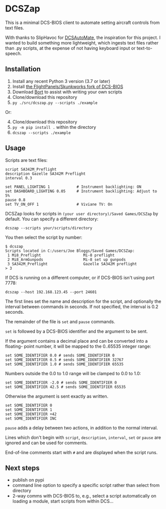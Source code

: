 # DCSZap

This is a minimal DCS-BIOS client to automate setting aircraft controls from
text files.

With thanks to SlipHavoc for [DCSAutoMate](https://github.com/SlipHavoc/DCSAutoMate), the inspiration for this project.
I wanted to build something more lightweight, which ingests text files rather
than .py scripts, at the expense of not having keyboard input or text-to-speech.

## Installation

1. Install any recent Python 3 version (3.7 or later)
2. Install [the FlightPanels/Skunkworks fork of DCS-BIOS](https://github.com/DCS-Skunkworks/dcs-bios)
3. Download [Bort](https://github.com/DCS-Skunkworks/Bort/releases) to assist with writing your own scripts
4. Clone/download this repository
5. `py ./src/dcszap.py --scripts ./example`

Or:

4. Clone/download this repository
5. `py -m pip install .` within the directory
6. `dcszap --scripts ./example`

## Usage

Scripts are text files:

```
script SA342M_Preflight
description Gazelle SA342M Preflight
interval 0.3

set PANEL_LIGHTING 1            # Instrument backlighting: ON
set DASHBOARD_LIGHTING 0.05     # Instrument backlighting: Adjust to 5%
pause 0.8
set TV_ON_OFF 1                 # Viviane TV: On
```

DCSZap looks for scripts in `(your user directory)/Saved Games/DCSZap` by
default. You can specify a different directory:
```
dcszap --scripts your/scripts/directory
```

You then select the script by number:
```
$ dcszap
Scripts located in C:/users/Joe Bloggs/Saved Games/DCSZap:
 1 Mi8_Preflight                   Mi-8 preflight
 2 Mi8_ArmGunpods                  Mi-8 set up gunpods
 3 SA342M_Preflight                Gazelle SA342M preflight
> 3
```

If DCS is running on a different computer, or if DCS-BIOS isn't using port 7778:
```
dcszap --host 192.168.123.45 --port 24601
```


The first lines set the name and description for the script, and optionally the
interval between commands in seconds. If not specified, the interval is 0.2
seconds.

The remainder of the file is `set` and `pause` commands.

`set` is followed by a DCS-BIOS identifier and the argument to be sent.

If the argument contains a decimal place and can be converted into a floating-
point number, it will be mapped to the 0..65535 integer range:

```
set SOME_IDENTIFIER 0.0 # sends SOME_IDENTIFIER 0
set SOME_IDENTIFIER 0.5 # sends SOME_IDENTIFIER 32767
set SOME_IDENTIFIER 1.0 # sends SOME_IDENTIFIER 65535
```
Numbers outside the 0.0 to 1.0 range will be clamped to 0.0 to 1.0:
```
set SOME_IDENTIFIER -2.0 # sends SOME_IDENTIFIER 0
set SOME_IDENTIFIER 42.5 # sends SOME_IDENTIFIER 65535
```
Otherwise the argument is sent exactly as written.
```
set SOME_IDENTIFIER 0
set SOME_IDENTIFIER 1
set SOME_IDENTIFIER +42
set SOME_IDENTIFIER INC
```

`pause` adds a delay between two actions, in addition to the normal interval.

Lines which don't begin with `script`, `description`, `interval`, `set` or `pause`
are ignored and can be used for comments.

End-of-line comments start with `#` and are displayed when the script runs.

## Next steps

- publish on pypi
- command line option to specify a specific script rather than select from directory
- 2-way comms with DCS-BIOS to, e.g., select a script automatically on loading
  a module, start scripts from within DCS…